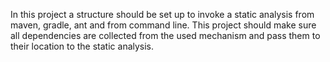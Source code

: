 In this project a structure should be set up to invoke a static 
analysis from maven, gradle, ant and from command line. 
This project should make sure all dependencies are collected from the 
used mechanism and pass them to their location to the static analysis.
